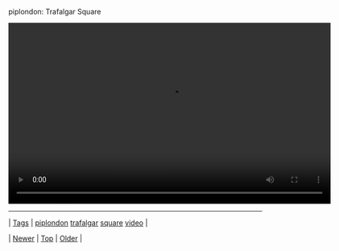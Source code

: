 <!--
title: piplondon
date: 2020-06-28T15:27:00.088Z
tags: piplondon, trafalgar, square, video
-->


piplondon: Trafalgar Square

<video controls="controls" autoplay="autoplay" src="126206173939.mp4" type="video/mp4" width="640" height="360"></video>

<!--BOTTOM-POST-NAVIGATION-->
---

| [Tags](tags.md) | [piplondon](tag-piplondon.md) [trafalgar](tag-trafalgar.md) [square](tag-square.md) [video](tag-video.md) |

| [Newer](126202669317.md) | [Top](index.md) | [Older](126261105797.md) |